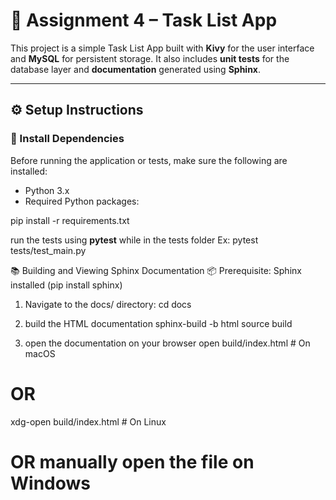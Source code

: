 # 📝 Assignment 4 – Task List App

This project is a simple Task List App built with **Kivy** for the user interface and **MySQL** for persistent storage. It also includes **unit tests** for the database layer and **documentation** generated using **Sphinx**.

---

## ⚙️ Setup Instructions

### 🔧 Install Dependencies

Before running the application or tests, make sure the following are installed:

- Python 3.x
- Required Python packages:

pip install -r requirements.txt

run the tests using **pytest** while in the tests folder
Ex: pytest tests/test_main.py

📚 Building and Viewing Sphinx Documentation
📦 Prerequisite: Sphinx installed (pip install sphinx)

1. Navigate to the docs/ directory:
    cd docs

2. build the HTML documentation
    sphinx-build -b html source build

3. open the documentation on your browser
    open build/index.html  # On macOS
# OR
xdg-open build/index.html  # On Linux
# OR manually open the file on Windows